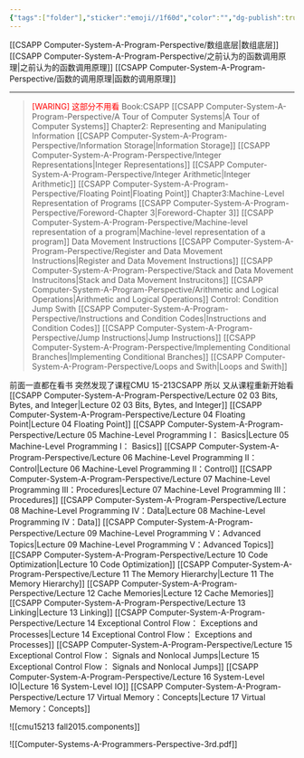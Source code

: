 ```yaml
---
{"tags":["folder"],"sticker":"emoji//1f60d","color":"","dg-publish":true,"dg-pinned":true,"permalink":"/CSAPP Computer-System-A-Program-Perspective/CSAPP Computer-System-A-Program-Perspective/","pinned":true,"dgPassFrontmatter":true,"noteIcon":"","created":"2024-11-29T12:31:23.842+08:00","updated":"2025-04-16T07:48:34.527+08:00"}
---
```




[[CSAPP Computer-System-A-Program-Perspective/数组底层\|数组底层]]
[[CSAPP Computer-System-A-Program-Perspective/之前认为的函数调用原理\|之前认为的函数调用原理]]
[[CSAPP Computer-System-A-Program-Perspective/函数的调用原理\|函数的调用原理]]

---
><font color="#ff0000">[WARING] 这部分不用看</font>
Book:CSAPP
> 	[[CSAPP Computer-System-A-Program-Perspective/A Tour of Computer Systems\|A Tour of Computer Systems]]
> 	Chapter2: Representing and Manipulating Information
> 		[[CSAPP Computer-System-A-Program-Perspective/Information Storage\|Information Storage]]
> 		[[CSAPP Computer-System-A-Program-Perspective/Integer Representations\|Integer Representations]]
> 		[[CSAPP Computer-System-A-Program-Perspective/Integer Arithmetic\|Integer Arithmetic]]
> 		[[CSAPP Computer-System-A-Program-Perspective/Floating Point\|Floating Point]]
> 	Chapter3:Machine-Level Representation of Programs
> 		[[CSAPP Computer-System-A-Program-Perspective/Foreword-Chapter 3\|Foreword-Chapter 3]]
> 		[[CSAPP Computer-System-A-Program-Perspective/Machine-level representation of a program\|Machine-level representation of a program]]
> 		Data Movement Instructions
> 			[[CSAPP Computer-System-A-Program-Perspective/Register and Data Movement Instructions\|Register and Data Movement Instructions]]
> 			[[CSAPP Computer-System-A-Program-Perspective/Stack and Data Movement Instrucitons\|Stack and Data Movement Instrucitons]]
> 		[[CSAPP Computer-System-A-Program-Perspective/Arithmetic and Logical Operations\|Arithmetic and Logical Operations]]
> 		Control: Condition  Jump   Swith
> 			[[CSAPP Computer-System-A-Program-Perspective/Instructions and Condition Codes\|Instructions and Condition Codes]]
> 			[[CSAPP Computer-System-A-Program-Perspective/Jump Instructions\|Jump Instructions]]
> 			[[CSAPP Computer-System-A-Program-Perspective/Implementing Conditional Branches\|Implementing Conditional Branches]]
> 			[[CSAPP Computer-System-A-Program-Perspective/Loops and Swith\|Loops and Swith]]

前面一直都在看书  突然发现了课程CMU 15-213CSAPP  所以 又从课程重新开始看
[[CSAPP Computer-System-A-Program-Perspective/Lecture 02 03 Bits, Bytes, and Integer\|Lecture 02 03 Bits, Bytes, and Integer]]
[[CSAPP Computer-System-A-Program-Perspective/Lecture 04 Floating Point\|Lecture 04 Floating Point]]
[[CSAPP Computer-System-A-Program-Perspective/Lecture 05 Machine-Level Programming I： Basics\|Lecture 05 Machine-Level Programming I： Basics]]
[[CSAPP Computer-System-A-Program-Perspective/Lecture 06 Machine-Level Programming II：Control\|Lecture 06 Machine-Level Programming II：Control]]
[[CSAPP Computer-System-A-Program-Perspective/Lecture 07 Machine-Level Programming III：Procedures\|Lecture 07 Machine-Level Programming III：Procedures]]
[[CSAPP Computer-System-A-Program-Perspective/Lecture 08 Machine-Level Programming IV：Data\|Lecture 08 Machine-Level Programming IV：Data]]
[[CSAPP Computer-System-A-Program-Perspective/Lecture 09 Machine-Level Programming V：Advanced Topics\|Lecture 09 Machine-Level Programming V：Advanced Topics]]
[[CSAPP Computer-System-A-Program-Perspective/Lecture 10 Code Optimization\|Lecture 10 Code Optimization]]
[[CSAPP Computer-System-A-Program-Perspective/Lecture 11 The Memory Hierarchy\|Lecture 11 The Memory Hierarchy]]
[[CSAPP Computer-System-A-Program-Perspective/Lecture 12 Cache Memories\|Lecture 12 Cache Memories]]
[[CSAPP Computer-System-A-Program-Perspective/Lecture 13 Linking\|Lecture 13 Linking]]
[[CSAPP Computer-System-A-Program-Perspective/Lecture 14 Exceptional Control Flow： Exceptions and Processes\|Lecture 14 Exceptional Control Flow： Exceptions and Processes]]
[[CSAPP Computer-System-A-Program-Perspective/Lecture 15 Exceptional Control Flow： Signals and Nonlocal Jumps\|Lecture 15 Exceptional Control Flow： Signals and Nonlocal Jumps]]
[[CSAPP Computer-System-A-Program-Perspective/Lecture 16 System-Level IO\|Lecture 16 System-Level IO]]
[[CSAPP Computer-System-A-Program-Perspective/Lecture 17 Virtual Memory：Concepts\|Lecture 17 Virtual Memory：Concepts]]

![[cmu15213 fall2015.components]]

![[Computer-Systems-A-Programmers-Perspective-3rd.pdf]]





